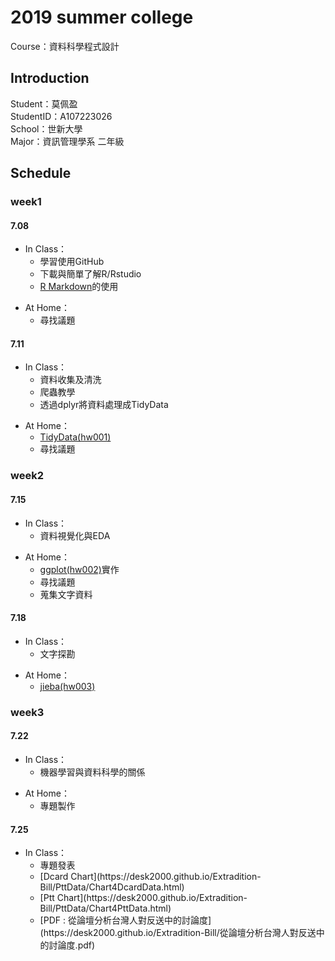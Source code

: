 <h1>2019 summer college</h1>
Course：資料科學程式設計
<h2>Introduction</h2>
Student：莫佩盈<br/>
StudentID：A107223026<br/>
School：世新大學<br/>
Major：資訊管理學系 二年級<br/>
<h2>Schedule</h2>
<h3>week1</h3> 
<h4>7.08</h4> 
<UL>
<LI>In Class：<br/> 
<UL>
<LI>學習使用GitHub<br/>
<LI>下載與簡單了解R/Rstudio<br/>
<LI><a href="https://miamo7758.github.io/2019summercollege/week1/test.html">R Markdown</a>的使用 <br/>
</UL>
</UL>   
<UL>
<LI>At Home：<br/>
<UL>  
<LI>尋找議題<br/>
</UL>
</UL>   
<h4>7.11</h4>
<UL>  
<LI>In Class：<br/>
<UL> 
<LI>資料收集及清洗<br/>
<LI>爬蟲教學<br/>  
<LI>透過dplyr將資料處理成TidyData<br/>
</UL>
</UL>    
<UL>
<LI>At Home：<br/>  
<UL>
<LI><a href="https://miamo7758.github.io/2019summercollege/week1/hw1/hw001.html">TidyData(hw001)</a>
<LI>尋找議題<br/>
</UL>
</UL>  
<h3>week2</h3>  
<h4>7.15</h4>
<UL>  
<LI>In Class：<br/>
<UL>  
<LI>資料視覺化與EDA<br/>
</UL>
</UL> 
<UL>    
<LI>At Home：<br/>
<UL>   
<LI><a href="https://miamo7758.github.io/2019summercollege/week2/hw2/hw002.html">ggplot(hw002)</a>實作<br/>
<LI>尋找議題<br/>
<LI>蒐集文字資料<br/> 
</UL>
</UL>   
<h4>7.18</h4>
<UL>  
<LI>In Class：<br/>
<UL> 
<LI>文字探勘  
</UL>  
</UL>  
<UL>   
<LI>At Home：<br/>
<UL>  
<LI> <a href="https://miamo7758.github.io/2019summercollege/week2/hw3/hw003.html">jieba(hw003)</a><br/>
</UL>  
</UL>   
<h3>week3</h3>
<h4>7.22</h4>
<UL>  
<LI>In Class：<br/>
<UL>  
<LI>機器學習與資料科學的關係
</UL>  
</UL> 
<UL>   
<LI>At Home：<br/>
<UL>
<LI>專題製作
</UL>  
</UL>    
<h4>7.25</h4>
<UL>  
<LI>In Class：<br/>
<UL>  
<LI>專題發表<br/>
<LI>[Dcard Chart](https://desk2000.github.io/Extradition-Bill/PttData/Chart4DcardData.html)<br />
<LI>[Ptt Chart](https://desk2000.github.io/Extradition-Bill/PttData/Chart4PttData.html)<br />
<LI>[PDF : 從論壇分析台灣人對反送中的討論度](https://desk2000.github.io/Extradition-Bill/從論壇分析台灣人對反送中的討論度.pdf)<br />

</UL>  
</UL> 
 

